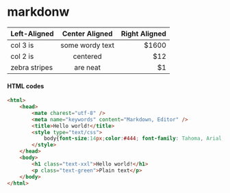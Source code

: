 # markdonw

| Left-Aligned  | Center Aligned  | Right Aligned |
| :------------ |:---------------:| -----:|
| col 3 is      | some wordy text | $1600 |
| col 2 is      | centered        |   $12 |
| zebra stripes | are neat        |    $1 |

#### HTML codes

```html
<html>
    <head>
        <mate charest="utf-8" />
        <meta name="keywords" content="Markdown, Editor" />
        <title>Hello world!</title>
        <style type="text/css">
            body{font-size:14px;color:#444; font-family: Tahoma, Arial; background:#fff;}
        </style>
    </head>
    <body>
        <h1 class="text-xxl">Hello world!</h1>
        <p class="text-green">Plain text</p>
    </body>
</html>
```
